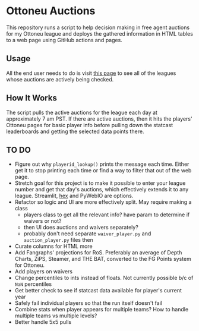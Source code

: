# Ottoneu Auctions

This repository runs a script to help decision making in free agent auctions for my Ottoneu league and deploys the gathered information in HTML tables to a web page using GitHub actions and pages.

## Usage
All the end user needs to do is visit [this page](https://wfordh.github.io/ottoneu_auctions) to see all of the leagues whose auctions are actively being checked.

## How It Works
The script pulls the active auctions for the league each day at approximately 7 am PST. If there are active auctions, then it hits the players' Ottoneu pages for basic player info before pulling down the statcast leaderboards and getting the selected data points there.

## TO DO
- Figure out why `playerid_lookup()` prints the message each time. Either get it to stop printing each time or find a way to filter that out of the web page.
- Stretch goal for this project is to make it possible to enter your league number and get that day's auctions, which effectively extends it to any league. Streamlit, [hex](https://hex.tech/) and PyWebIO are options.
- Refactor so logic and UI are more effectively split. May require making a class
  - players class to get all the relevant info? have param to determine if waivers or not?
  - then UI does auctions and waivers separately?
  - probably don't need separate `waiver_player.py` and `auction_player.py` files then
- Curate columns for HTML more
- Add Fangraphs' projections for RoS. Preferably an average of Depth Charts, ZiPS, Steamer, and THE BAT, converted to the FG Points system for Ottoneu.
- Add players on waivers
- Change percentiles to ints instead of floats. Not currently possible b/c of `NaN` percentiles
- Get better check to see if statcast data available for player's current year
- Safely fail individual players so that the run itself doesn't fail
- Combine stats when player appears for multiple teams? How to handle multiple teams vs multiple levels?
- Better handle 5x5 pulls
